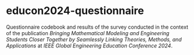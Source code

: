 # educon2024-questionnaire

Questionnaire codebook and results of the survey conducted in the context of the publication _Bringing Mathematical Modeling and Engineering Students Closer Together by Seamlessly Linking Theories, Methods, and Applications_ at _IEEE Global Engineering Education Conference 2024_.
